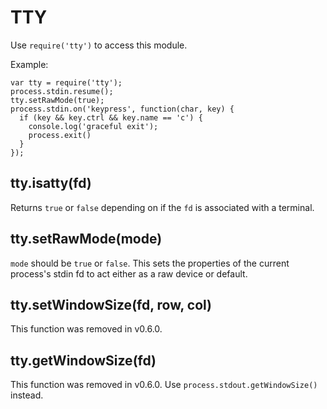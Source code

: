 # TTY

Use `require('tty')` to access this module.

Example:

    var tty = require('tty');
    process.stdin.resume();
    tty.setRawMode(true);
    process.stdin.on('keypress', function(char, key) {
      if (key && key.ctrl && key.name == 'c') {
        console.log('graceful exit');
        process.exit()
      }
    });



## tty.isatty(fd)

Returns `true` or `false` depending on if the `fd` is associated with a
terminal.


## tty.setRawMode(mode)

`mode` should be `true` or `false`. This sets the properties of the current
process's stdin fd to act either as a raw device or default.


## tty.setWindowSize(fd, row, col)

This function was removed in v0.6.0.

## tty.getWindowSize(fd)

This function was removed in v0.6.0. Use `process.stdout.getWindowSize()`
instead.


